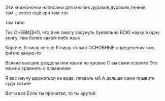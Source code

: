 Эти книжоночки написаны для мелких дураков,дурашек,гениев там....эээээ
ещё крч там это

там типо

Так
ОЧЕВИДНО, что я не смогу засунуть буквально ВСЮ науку в одну книгу, тем более какой-либо язык

Короче, Я пишу не всё
Я пишу только ОСНОВНЫЕ определения там, фигню какую-то

Всякие высшие разделы или языки на уровне С вы сами освоите
Это можно сравнить с плаванием

Я вас научу держаться на воде, плавать мб
А дальше сами плывите куда хотите


Вот и всё
Если ты прочитал, то ты крутой
